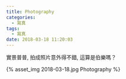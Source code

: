 ```yaml
---
title: Photography
categories:
  - 寫真
tags:
  - 寫真
date: 2018-03-18 11:20:03
---
```

實景普普, 拍成照片意外得不錯, 這算是伯樂嗎？

{% asset_img 2018-03-18.jpg Photography %}